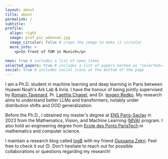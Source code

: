 ```yaml
---
layout: about
title: about
permalink: /
subtitle: 
profile:
  align: right
  image: prof_pic_odonnat.jpg
  image_circular: false # crops the image to make it circular
  more_info: >
    <p>In front of TUM in Munich</p>

news: true # includes a list of news items
selected_papers: true # includes a list of papers marked as "selected={true}"
social: true # includes social icons at the bottom of the page
---
```


I am a Ph.D. student in machine learning and deep learning in Paris between Huawei Noah's Ark Lab & Inria. I have the honour of being jointly supervised by <a href="https://rtavenar.github.io/research/bio.html">Romain Tavenard</a>, Pr. <a href="https://people.irisa.fr/Laetitia.Chapel/">Laetitia Chapel</a>, and Dr. <a href="https://ievred.github.io/">Ievgen Redko</a>. My research aims to understand better LLMs and transformers, notably under distribution shifts and OOD generalization.

Before the Ph.D., I obtained my master's degree at [ENS Paris-Saclay](https://ens-paris-saclay.fr/) in 2023 from the Mathematics, Vision, and Machine Learning ([MVA](https://www.master-mva.com/)) program. I also hold an engineering degree from [Ecole des Ponts ParisTech](https://en.wikipedia.org/wiki/%C3%89cole_des_ponts_ParisTech) in mathematics and computer science.

I maintain a research blog called <a href="https://logb-research.github.io/">logB<a/>  with my friend <a href="https://www.oussamazekri.fr/">Oussama Zekri<a/>. Feel free to check it out 🙃. Don't hesitate to reach out for possible collaborations or questions regarding my research!


